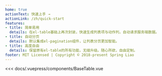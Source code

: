 ```yaml
---
home: true
actionText: 快速上手 →
actionLink: /zh/quick-start
features:
- title: 简单易用
  details: 在el-table基础上再次封装，快速生成列表项与动作列，自动请求服务端数据。
- title: 自动分页
  details: 默认集成el-pagination组件，让列表分页更加智能。
- title: 高度自由
  details: 保留原有el-table的所有功能，无缝升级。随心所欲，自由定制。
footer: MIT Licensed | Copyright © 2018-present Spring Liao
---
```


<<< docs/.vuepress/components/BaseTable.vue

<ClientOnly>
<CodeExample>
<BaseTable slot="example" />
</CodeExample>
</ClientOnly>


